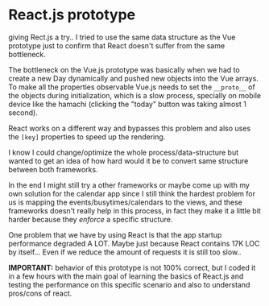 # React.js prototype

giving Rect.js a try.. I tried to use the same data structure as the Vue
prototype just to confirm that React doesn't suffer from the same bottleneck.

The bottleneck on the Vue.js prototype was basically when we had to create
a new Day dynamically and pushed new objects into the Vue arrays. To make all
the properties observable Vue.js needs to set the `__proto__` of the objects
during initialization, which is a slow process, specially on mobile device like
the hamachi (clicking the "today" button was taking almost 1 second).

React works on a different way and bypasses this problem and also uses the
`[key]` properties to speed up the rendering.

I know I could change/optimize the whole process/data-structure but wanted to
get an idea of how hard would it be to convert same structure between both
frameworks.

In the end I might still try a other frameworks or maybe come up with my own
solution for the calendar app since I still think the hardest problem for us is
mapping the events/busytimes/calendars to the views, and these frameworks
doesn't really help in this process, in fact they make it a little bit harder
because they *enforce* a specific structure.

One problem that we have by using React is that the app startup performance
degraded A LOT. Maybe just because React contains 17K LOC by itself... Even if
we reduce the amount of requests it is still too slow..

**IMPORTANT:** behavior of this prototype is not 100% correct, but I coded it
in a few hours with the main goal of learning the basics of React.js and
testing the performance on this specific scenario and also to understand
pros/cons of react.
